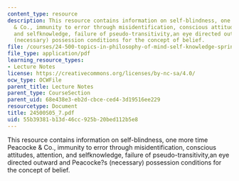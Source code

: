 ```yaml
---
content_type: resource
description: This resource contains information on self-blindness, one more time Peacocke
  & Co., immunity to error through misidentification, conscious attitudes, attention,
  and selfknowledge, failure of pseudo-transitivity,an eye directed outward and Peacocke?s
  (necessary) possession conditions for the concept of belief.
file: /courses/24-500-topics-in-philosophy-of-mind-self-knowledge-spring-2005/55b39381b13d46cc925b20bed112b5e8_24500S05_7.pdf
file_type: application/pdf
learning_resource_types:
- Lecture Notes
license: https://creativecommons.org/licenses/by-nc-sa/4.0/
ocw_type: OCWFile
parent_title: Lecture Notes
parent_type: CourseSection
parent_uid: 68e438e3-eb2d-cbce-ced4-3d19516ee229
resourcetype: Document
title: 24500S05_7.pdf
uid: 55b39381-b13d-46cc-925b-20bed112b5e8
---
```

This resource contains information on self-blindness, one more time Peacocke & Co., immunity to error through misidentification, conscious attitudes, attention, and selfknowledge, failure of pseudo-transitivity,an eye directed outward and Peacocke?s (necessary) possession conditions for the concept of belief.